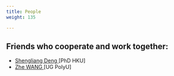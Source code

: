 ```yaml
---
title: People
weight: 135

---
```


## Friends who cooperate and work together:
- <a href="https://shengliangd.github.io/about/"> Shengliang Deng </a>[PhD HKU] 
- <a href="https://zhe-wang0018.github.io/"> Zhe WANG </a>[UG PolyU] 


